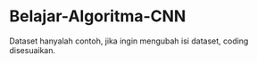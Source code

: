 # Belajar-Algoritma-CNN
Dataset hanyalah contoh, jika ingin mengubah isi dataset, coding disesuaikan.

